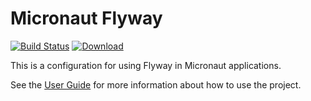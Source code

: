 # Micronaut Flyway #

[![Build Status](https://travis-ci.org/micronaut-projects/micronaut-flyway.svg?branch=master)](https://travis-ci.org/micronaut-projects/micronaut-flyway)
[![Download](https://api.bintray.com/packages/micronaut/core-releases-local/flyway/images/download.svg)](https://bintray.com/micronaut/core-releases-local/flyway/_latestVersion)

This is a configuration for using Flyway in Micronaut applications.

See the [User Guide](https://micronaut-projects.github.io/micronaut-flyway/latest/guide/index.html) for
more information about how to use the project.
